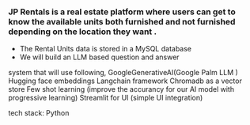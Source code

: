### JP Rentals  is a real estate platform where users can get to know the available units both furnished and not furnished depending on the location they want .

* The Rental Units data is stored in a MySQL database
* We will build an LLM based question and answer 
  
system that will use following,
GoogleGenerativeAI(Google Palm LLM )
Hugging face embeddings
Langchain framework
Chromadb as a vector store
Few shot learning (improve the accurancy for our AI model  with progressive learning)
Streamlit for UI (simple UI integration)

tech stack:
Python